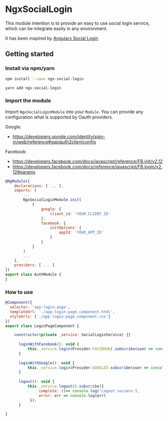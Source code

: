 # NgxSocialLogin

This module intention is to provide an easy to use social login service, which can be integrate easily in any environment.

It has been inspired by [Angularx Social Login](https://github.com/abacritt/angularx-social-login)

## Getting started

### Install via npm/yarn 

```sh
npm install --save ngx-social-login
```

```sh
yarn add ngx-social-login
```

### Import the module

Import `NgxSocialLoginModule` into your `Module`.
You can provide any configuration what is supported by Oauth providers.

Google: 
* https://developers.google.com/identity/sign-in/web/reference#gapiauth2clientconfig

Facebook: 
* https://developers.facebook.com/docs/javascript/reference/FB.init/v2.12
* https://developers.facebook.com/docs/reference/javascript/FB.login/v2.12#params

```javascript
@NgModule({
    declarations: [ ... ],
    imports: [
        ...
        NgxSocialLoginModule.init(
            {
                google: {
                    client_id: 'YOUR_CLIENT_ID'
                },
                facebook: {
                    initOptions: {
                        appId: 'YOUR_APP_ID'
                    }
                }
            }
        )
        ...
    ],
    providers: [ ... ]
})
export class AuthModule {
}
```

### How to use

```javascript
@Component({
  selector: 'app-login-page',
  templateUrl: './app-login-page.component.html',
  styleUrls: ['./app-login-page.component.css']
})
export class LoginPageComponent {

    constructor(private _service: SocialLoginService) {}
  
      loginWithFacebook(): void {
          this._service.login(Provider.FACEBOOK).subscribe(user => console.log(user));
      }
      
      loginWithGoogle(): void {
          this._service.login(Provider.GOOGLE).subscribe(user => console.log(user));
      }
  
      logout(): void {
          this._service.logout().subscribe({
               complete: ()=> console.log('Logout success'),
               error: err => console.log(err)
           });
      }

}
```
